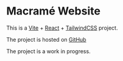 # Macramé Website

This is a [Vite](https://vitejs.dev/) + [React](https://reactjs.org/) + [TailwindCSS](https://tailwindcss.com/) project.

The project is hosted on [GitHub](https://github.com/matetami96/macrame-website)

The project is a work in progress.
